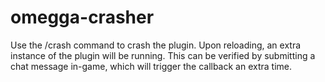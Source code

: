 # omegga-crasher

Use the /crash command to crash the plugin. Upon reloading, an extra instance of the plugin will be running. This can be verified by submitting a chat message in-game, which will trigger the callback an extra time.

